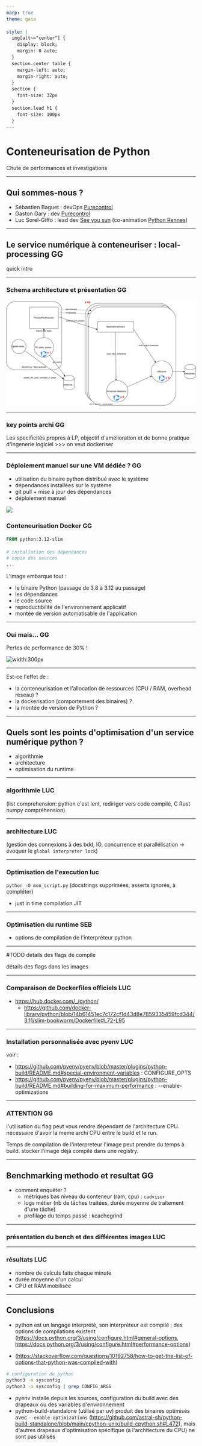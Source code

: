 ```yaml
---
marp: true
theme: gaia

style: |
  img[alt~="center"] {
    display: block;
    margin: 0 auto;
  }
  section.center table {
    margin-left: auto;
    margin-right: auto;
  }
  section {
    font-size: 32px
  }
  section.lead h1 {
    font-size: 100px
  }
---
```

<!-- _class: lead -->
# Conteneurisation de Python
Chute de performances et investigations

<!-- 
_footer: "Sébastien Baguet, Gaston Gary, Luc Sorel-Giffo - BreizhCamp - 27 juin 2025"
 -->

---

## Qui sommes-nous ?

- Sébastien Baguet : devOps [Purecontrol](https://www.purecontrol.com/)
- Gaston Gary : dev [Purecontrol](https://www.purecontrol.com/)
- Luc Sorel-Giffo : lead dev [See you sun](https://seeyousun.fr/) (co-animation [Python Rennes](https://www.meetup.com/fr-FR/python-rennes/))


---
## Le service numérique à conteneuriser : local-processing GG

quick intro 

---
### Schema architecture et présentation GG
![width:850px](media/archi.drawio.svg)

---
### key points archi GG

Les specificités propres à LP, objectif d'amélioration et de bonne pratique d'ingenerie logiciel >>> on veut dockeriser

---

### Déploiement manuel sur une VM dédiée ? GG

- utilisation du binaire python distribué avec le système
- dépendances installées sur le système
- git pull + mise à jour des dépendances
- déploiement manuel

![](https://s2.qwant.com/thumbr/474x303/7/7/c159a4416cf1b30fea194a49da801d59f966c0e2d414580ef384f01760efe7/th.jpg?u=https%3A%2F%2Ftse.mm.bing.net%2Fth%3Fid%3DOIP.ZIaKioLPt65-c3ntAHQewgHaEv%26pid%3DApi&q=0&b=1&p=0&a=0)

### Conteneurisation Docker GG

```dockerfile
FROM python:3.12-slim

# installation des dépendances
# copie des sources
...
```

L'image embarque tout :
- le binaire Python (passage de 3.8 à 3.12 au passage)
- les dépendances
- le code source
- reproductibilité de l'environnement applicatif
- montée de version automatisable de l'application

---

### Oui mais... GG

Pertes de performance de 30% !

![width:300px](https://www.petitgoeland.fr/849954-large_default/sweat-homme-col-rond-le-futur-c-etait-mieux-avant.jpg)

---

Est-ce l'effet de :
* la conteneurisation et l'allocation de ressources (CPU / RAM, overhead réseau) ?
* la dockerisation (comportement des binaires) ?
* la montée de version de Python ?

---

## Quels sont les points d'optimisation d'un service numérique python ?
- algorithmie
- architecture 
- optimisation du runtime
---

### algorithmie LUC

 (list comprehension: python c'est lent, rediriger vers code compilé, C Rust numpy compréhension)

---

### architecture LUC

 (gestion des connexions à des bdd, IO, concurrence et parallélisation -> évoquer le `global interpreter lock`)

---

### Optimisation de l'execution luc

`python -O mon_script.py` (docstrings supprimées, asserts ignorés, à compléter)
- just in time compilation JIT

---

### Optimisation du runtime SEB

- options de compilation de l'interpréteur python

---

#TODO details des flags de compile 

détails des flags dans les images

---

### Comparaison de Dockerfiles officiels LUC

- https://hub.docker.com/_/python/
  - https://github.com/docker-library/python/blob/14b61451ec7c172cf1d43d8e7859335459fcd344/3.11/slim-bookworm/Dockerfile#L72-L95

---

### Installation personnalisée avec pyenv LUC

voir :
- https://github.com/pyenv/pyenv/blob/master/plugins/python-build/README.md#special-environment-variables : CONFIGURE_OPTS
- https://github.com/pyenv/pyenv/blob/master/plugins/python-build/README.md#building-for-maximum-performance : --enable-optimizations

---

### ATTENTION GG
l'utilisation du flag peut vous rendre dépendant de l'architecture CPU.
nécessaire d'avoir la meme archi CPU entre le build et le run.

Temps de compilation de l'interpreteur
l'image peut prendre du temps à build.
stocker l'image déjà compilé dans une registry.

---


## Benchmarking methodo et resultat GG

* comment enquêter ?
  * métriques bas niveau du conteneur (ram, cpu) : `cadvisor`
  * logs métier (nb de tâches traitées, durée moyenne de traitement d'une tâche)
  * profilage du temps passé : kcachegrind

---

### présentation du bench et des différentes images LUC
---

### résultats LUC

- nombre de calculs faits chaque minute
- durée moyenne d'un calcul
- CPU et RAM mobilisée

---

## Conclusions

- python est un langage interprété, son interpréteur est compilé ; des options de compilations existent (https://docs.python.org/3/using/configure.html#general-options, https://docs.python.org/3/using/configure.html#performance-options)

- (https://stackoverflow.com/questions/10192758/how-to-get-the-list-of-options-that-python-was-compiled-with)

```sh
# configuration de python
python3 -m sysconfig
python3 -m sysconfig | grep CONFIG_ARGS
```

- pyenv installe depuis les sources, configuration du build avec des drapeaux ou des variables d'environnement
- python-build-standalone (utilisé par uv) produit des binaires optimisés avec `--enable-optimizations` (https://github.com/astral-sh/python-build-standalone/blob/main/cpython-unix/build-cpython.sh#L472), mais d'autres drapeaux d'optimisation spécifique (à l'architecture du CPU) ne sont pas utilisés